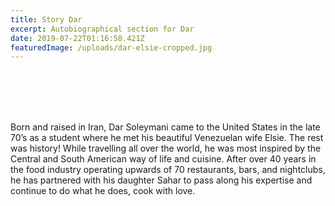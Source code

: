 ```yaml
---
title: Story Dar
excerpt: Autobiographical section for Dar
date: 2019-07-22T01:16:58.421Z
featuredImage: /uploads/dar-elsie-cropped.jpg
---
```


<br>
<br>
<br>
<br>

Born and raised in Iran, Dar Soleymani came to the United States in the late 70’s as a student where he met his beautiful Venezuelan wife Elsie. The rest was history! While travelling all over the world, he was most inspired by the Central and South American way of life and cuisine. After over 40 years in the food industry operating upwards of 70 restaurants, bars, and nightclubs, he has partnered with his daughter Sahar to pass along his expertise and continue to do what he does, cook with love.
